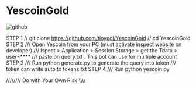 # YescoinGold

![github](https://github.com/user-attachments/assets/fac4fb29-f10f-4045-8e64-2374b886b754)

STEP 1
// git clone https://github.com/tioyudi/YescoinGold
// cd YescoinGold
STEP 2
/// Open Yescoin from your PC (must activate inspect website on developer)
/// Ispect > Application > Session Storage > get the Tdata > user=****
/// paste on query.txt . This bot can use for multiple account
STEP 3
/// Run python generate.py to generate the query into token
/// token can write auto to tokens.txt
STEP 4
/// Run python yescoin.py

//////// Do with Your Own Risk \\\\\\\\

